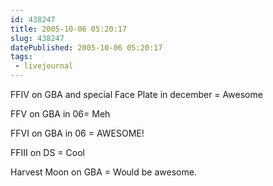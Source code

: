 ```yaml
---
id: 438247
title: 2005-10-06 05:20:17
slug: 438247
datePublished: 2005-10-06 05:20:17
tags:
 - livejournal
---
```


FFIV on GBA and special Face Plate in december = Awesome

FFV on GBA in 06= Meh

FFVI on GBA in 06 = AWESOME!

FFIII on DS = Cool

Harvest Moon on GBA = Would be awesome.
